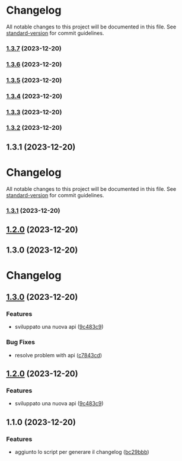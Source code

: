 # Changelog

All notable changes to this project will be documented in this file. See [standard-version](https://github.com/conventional-changelog/standard-version) for commit guidelines.

### [1.3.7](https://github.com/paci1828/ConventionalCommitsTest/compare/v1.3.6...v1.3.7) (2023-12-20)

### [1.3.6](https://github.com/paci1828/ConventionalCommitsTest/compare/v1.3.5...v1.3.6) (2023-12-20)

### [1.3.5](https://github.com/paci1828/ConventionalCommitsTest/compare/v1.3.4...v1.3.5) (2023-12-20)

### [1.3.4](https://github.com/paci1828/ConventionalCommitsTest/compare/v1.3.3...v1.3.4) (2023-12-20)

### [1.3.3](https://github.com/paci1828/ConventionalCommitsTest/compare/v1.3.2...v1.3.3) (2023-12-20)

### [1.3.2](https://github.com/paci1828/ConventionalCommitsTest/compare/v1.3.1...v1.3.2) (2023-12-20)

## 1.3.1 (2023-12-20)

# Changelog

All notable changes to this project will be documented in this file. See [standard-version](https://github.com/conventional-changelog/standard-version) for commit guidelines.

### [1.3.1](https://github.com/paci1828/ConventionalCommitsTest/compare/v1.3.0...v1.3.1) (2023-12-20)

## [1.2.0](https://github.com/paci1828/ConventionalCommitsTest/compare/v1.1.0...v1.2.0) (2023-12-20)

## 1.3.0 (2023-12-20)

# Changelog
## [1.3.0](https://github.com/paci1828/ConventionalCommitsTest/compare/v1.1.0...v1.3.0) (2023-12-20)


### Features

* sviluppato una nuova api ([9c483c9](https://github.com/paci1828/ConventionalCommitsTest/commit/9c483c9878612057fe7b425cbb3321278ae170e6))


### Bug Fixes

* resolve problem with api ([c7843cd](https://github.com/paci1828/ConventionalCommitsTest/commit/c7843cd8ef9d90fbc26870b3c15a126d276bcec9))



## [1.2.0](https://github.com/paci1828/ConventionalCommitsTest/compare/v1.1.0...v1.2.0) (2023-12-20)


### Features

* sviluppato una nuova api ([9c483c9](https://github.com/paci1828/ConventionalCommitsTest/commit/9c483c9878612057fe7b425cbb3321278ae170e6))



## 1.1.0 (2023-12-20)


### Features

* aggiunto lo script per generare il changelog ([bc29bbb](https://github.com/paci1828/ConventionalCommitsTest/commit/bc29bbb034c2bba26209788b66f9e1aa37ba35ae))

